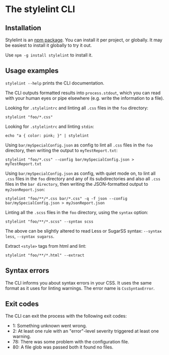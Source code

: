 # The stylelint CLI

## Installation

Stylelint is an [npm package](https://www.npmjs.com/package/stylelint). You can install it per project, or globally. It may be easiest to install it globally to try it out.

Use `npm -g install stylelint` to install it.

## Usage examples

`stylelint --help` prints the CLI documentation.

The CLI outputs formatted results into `process.stdout`, which you can read with your human eyes or pipe elsewhere (e.g. write the information to a file).

Looking for `.stylelintrc` and linting all `.css` files in the `foo` directory:  

```shell
stylelint "foo/*.css"
```

Looking for `.stylelintrc` and linting `stdin`:

```shell
echo "a { color: pink; }" | stylelint
```

Using `bar/mySpecialConfig.json` as config to lint all `.css` files in the `foo` directory, then writing the output to `myTestReport.txt`:

```shell
stylelint "foo/*.css" --config bar/mySpecialConfig.json > myTestReport.txt
```

Using `bar/mySpecialConfig.json` as config, with quiet mode on, to lint all `.css` files in the `foo` directory and any of its subdirectories and also all `.css` files in the `bar directory`, then writing the JSON-formatted output to `myJsonReport.json`:

```shell
stylelint "foo/**/*.css bar/*.css" -q -f json --config bar/mySpecialConfig.json > myJsonReport.json
```

Linting all the `.scss` files in the `foo` directory, using the `syntax` option:

```shell
stylelint "foo/**/*.scss" --syntax scss
```

The above can be slightly altered to read Less or SugarSS syntax: `--syntax less`, `--syntax sugarss`.

Extract `<style>` tags from html and lint:
```shell
stylelint "foo/**/*.html" --extract
```

## Syntax errors

The CLI informs you about syntax errors in your CSS.
It uses the same format as it uses for linting warnings.
The error name is `CssSyntaxError`.

## Exit codes

The CLI can exit the process with the following exit codes:

- 1: Something unknown went wrong.
- 2: At least one rule with an "error"-level severity triggered at least one warning.
- 78: There was some problem with the configuration file.
- 80: A file glob was passed both it found no files.
